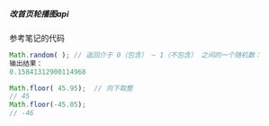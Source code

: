 ##### 改首页轮播图api

参考笔记的代码

```js
Math.random( ); // 返回介于 0（包含） ~ 1（不包含） 之间的一个随机数：
输出结果：
0.15841312900114968
```

```js
Math.floor( 45.95);  // 向下取整
// 45 
Math.floor(-45.05); 
// -46 
```



